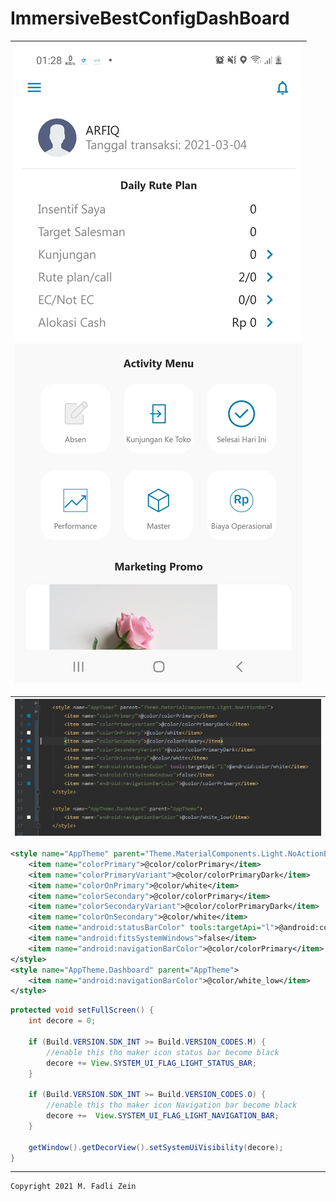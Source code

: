 # ImmersiveBestConfigDashBoard

|![](https://github.com/gzeinnumer/ImmersiveBestConfigDashBoard/blob/master/preview/example1.jpg)|
|---|

|![](https://github.com/gzeinnumer/ImmersiveBestConfigDashBoard/blob/master/preview/example2.jpg)|
|---|
 
```xml
<style name="AppTheme" parent="Theme.MaterialComponents.Light.NoActionBar">
    <item name="colorPrimary">@color/colorPrimary</item>
    <item name="colorPrimaryVariant">@color/colorPrimaryDark</item>
    <item name="colorOnPrimary">@color/white</item>
    <item name="colorSecondary">@color/colorPrimary</item>
    <item name="colorSecondaryVariant">@color/colorPrimaryDark</item>
    <item name="colorOnSecondary">@color/white</item>
    <item name="android:statusBarColor" tools:targetApi="l">@android:color/white</item>
    <item name="android:fitsSystemWindows">false</item>
    <item name="android:navigationBarColor">@color/colorPrimary</item>
</style>
<style name="AppTheme.Dashboard" parent="AppTheme">
    <item name="android:navigationBarColor">@color/white_low</item>
</style>
```

```java
protected void setFullScreen() {
    int decore = 0;

    if (Build.VERSION.SDK_INT >= Build.VERSION_CODES.M) {
        //enable this tho maker icon status bar become black
        decore += View.SYSTEM_UI_FLAG_LIGHT_STATUS_BAR;
    }

    if (Build.VERSION.SDK_INT >= Build.VERSION_CODES.O) {
        //enable this tho maker icon Navigation bar become black
        decore +=  View.SYSTEM_UI_FLAG_LIGHT_NAVIGATION_BAR;
    }

    getWindow().getDecorView().setSystemUiVisibility(decore);
}
```

---

```
Copyright 2021 M. Fadli Zein
```